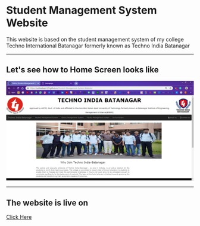 # <h1><b>Student Management System Website</b></h1>

This website is based on the student management system of my college Techno International Batanagar formerly known as Techno India Batanagar

<hr>
<h2>Let's see how to Home Screen looks like</h2>

![](img/2.png)

<hr>
<h2>The website is live on</h2>
<a href = "https://subhadeep-123.github.io/Student-Management-System-Website/"> Click Here </a>
